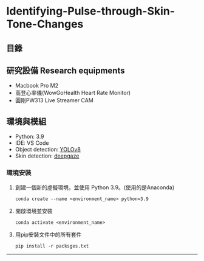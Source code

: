 # Identifying-Pulse-through-Skin-Tone-Changes
## 目錄

## 研究設備 Research equipments
* Macbook Pro M2
* 高登心率儀(WowGoHealth Heart Rate Monitor)
* 圓剛PW313 Live Streamer CAM
  
## 環境與模組
* Python: 3.9
* IDE: VS Code
* Object detection: [YOLOv8](https://github.com/ultralytics/ultralytics)
* Skin detection: [deepgaze](https://github.com/mpatacchiola/deepgaze)
### 環境安裝
1. 創建一個新的虛擬環境，並使用 Python 3.9。(使用的是Anaconda)
    ```
    conda create --name <environment_name> python=3.9
    ```
2. 開啟環境並安裝
   ```
   conda activate <environment_name>
   ```
3. 用pip安裝文件中的所有套件
   ```
   pip install -r packsges.txt
   ```
---
